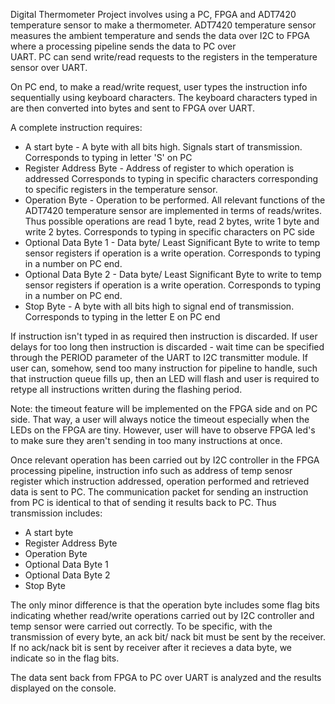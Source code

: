 Digital Thermometer Project involves using a PC, FPGA and ADT7420 temperature sensor to
make a thermometer. ADT7420 temperature sensor measures the ambient temperature and
sends the data over I2C to FPGA where a processing pipeline sends the data to PC over\
UART. PC can send write/read requests to the registers in the temperature sensor over UART.

On PC end, to make a read/write request, user types the instruction info sequentially using keyboard
characters. The keyboard characters typed in are then converted into bytes and sent to FPGA over UART.

A complete instruction requires:
- A start byte - A byte with all bits high. Signals start of transmission.
                 Corresponds to typing in letter 'S' on PC
- Register Address Byte - Address of register to which operation is addressed
                          Corresponds to typing in specific characters corresponding to specific
                          registers in the temperature sensor.
- Operation Byte - Operation to be performed. All relevant functions of the ADT7420 temperature
                   sensor are implemented in terms of reads/writes. Thus possible operations
                   are read 1 byte, read 2 bytes, write 1 byte and write 2 bytes.
                   Corresponds to typing in specific characters on PC side
- Optional Data Byte 1 - Data byte/ Least Significant Byte to write to temp sensor registers
                        if operation is a write operation. Corresponds to typing in a number
                        on PC end.
- Optional Data Byte 2 - Data byte/ Least Significant Byte to write to temp sensor registers
                        if operation is a write operation. Corresponds to typing in a number
                        on PC end.
- Stop Byte - A byte with all bits high to signal end of transmission.
              Corresponds to typing in the letter E on PC end

If instruction isn't typed in as required then instruction is discarded. If user delays for too
long then instruction is discarded - wait time can be specified through the PERIOD parameter
of the UART to I2C transmitter module. If user can, somehow, send too many instruction for pipeline
to handle, such that instruction queue fills up, then an LED will flash and user is required
to retype all instructions written during the flashing period.

Note: the timeout feature will be implemented on the FPGA side and on PC side. That way, a user
will always notice the timeout especially when the LEDs on the FPGA are tiny. However, user will
have to observe FPGA led's to make sure they aren't sending in too many instructions at once.

Once relevant operation has been carried out by I2C controller in the FPGA processing pipeline,
instruction info such as address of temp senosr register which instruction addressed, 
operation performed and retrieved data is sent to PC. The communication packet for sending an instruction
from PC is identical to that of sending it results back to PC. Thus transmission includes:
- A start byte
- Register Address Byte
- Operation Byte
- Optional Data Byte 1
- Optional Data Byte 2
- Stop Byte

The only minor difference is that the operation byte includes some flag bits indicating
whether read/write operations carried out by I2C controller and temp sensor were
carried out correctly. To be specific, with the transmission of every byte, an ack bit/
nack bit must be sent by the receiver. If no ack/nack bit is sent by receiver after it
recieves a data byte, we indicate so in the flag bits.

The data sent back from FPGA to PC over UART is analyzed and the results displayed on the
console.


  
